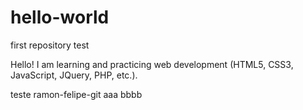 # hello-world
first repository test

Hello!
I am learning and practicing web development (HTML5, CSS3, JavaScript, JQuery, PHP, etc.).

teste ramon-felipe-git
aaa
bbbb
